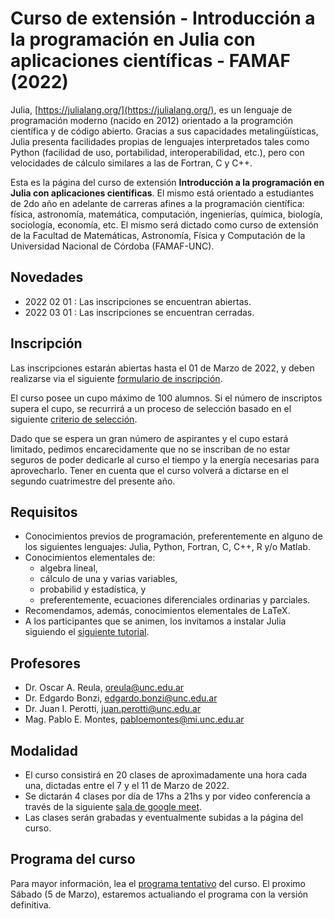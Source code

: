 # Curso de extensión - Introducción a la programación en Julia con aplicaciones científicas - FAMAF (2022)

Julia, [https://julialang.org/](https://julialang.org/), es un lenguaje de programación moderno (nacido en 2012) orientado a la programción científica y de código abierto.
Gracias a sus capacidades metalingüísticas, Julia presenta facilidades propias de lenguajes interpretados tales como Python (facilidad de uso, portabilidad, interoperabilidad, etc.), pero con velocidades de cálculo similares a las de Fortran, C y C++.

Esta es la página del curso de extensión **Introducción a la programación en Julia con aplicaciones científicas**.
El mismo está orientado a estudiantes de 2do año en adelante de carreras afines a la programación científica: física, astronomía, matemática, computación, ingenierías, química, biología, sociología, economía, etc.
El mismo será dictado como curso de extensión de la Facultad de Matemáticas, Astronomía, Física y Computación de la Universidad Nacional de Córdoba (FAMAF-UNC).

## Novedades

- 2022 02 01 : Las inscripciones se encuentran abiertas.
- 2022 03 01 : Las inscripciones se encuentran cerradas.

## Inscripción

Las inscripciones estarán abiertas hasta el 01 de Marzo de 2022, y deben realizarse via el siguiente [formulario de inscripción](https://forms.gle/ZA4ByWUeiuWrY6vp9).

El curso posee un cupo máximo de 100 alumnos. Si el número de inscriptos supera el cupo, se recurrirá a un proceso de selección basado en el siguiente [criterio de selección](https://docs.google.com/document/d/10OwpXtlybIlmYAKn5CIKOpll0pWEm1MmwwdrGSvHiSw/edit?usp=sharing).

Dado que se espera un gran número de aspirantes y el cupo estará limitado, pedimos encarecidamente que no se inscriban de no estar seguros de poder dedicarle al curso el tiempo y la energía necesarias para aprovecharlo.
Tener en cuenta que el curso volverá a dictarse en el segundo cuatrimestre del presente año.

## Requisitos

- Conocimientos previos de programación, preferentemente en alguno de los siguientes lenguajes: Julia, Python, Fortran, C, C++, R y/o Matlab.
- Conocimientos elementales de:
  - algebra lineal, 
  - cálculo de una y varias variables,
  - probabilid y estadística, y
  - preferentemente, ecuaciones diferenciales ordinarias y parciales.
- Recomendamos, además, conocimientos elementales de LaTeX.
- A los participantes que se animen, los invitamos a instalar Julia siguiendo el [siguiente tutorial](https://github.com/jipphysics/curso-extension-julia-famaf-2021/blob/main/tutoriales/instalacion.md).

## Profesores

- Dr. Oscar A. Reula, [oreula@unc.edu.ar](oreula@unc.edu.ar)
- Dr. Edgardo Bonzi, [edgardo.bonzi@unc.edu.ar](edgardo.bonzi@unc.edu.ar)
- Dr. Juan I. Perotti, [juan.perotti@unc.edu.ar](juan.perotti@unc.edu.ar)
- Mag. Pablo E. Montes, [pabloemontes@mi.unc.edu.ar](pabloemontes@mi.unc.edu.ar)

## Modalidad

- El curso consistirá en 20 clases de aproximadamente una hora cada una, dictadas entre el 7 y el 11 de Marzo de 2022.
- Se dictarán 4 clases por día de 17hs a 21hs y por video conferencia a través de la siguiente [sala de google meet](https://meet.google.com/rde-pxtw-jeq).
- Las clases serán grabadas y eventualmente subidas a la página del curso.

## Programa del curso

Para mayor información, lea el [programa tentativo](https://drive.google.com/file/d/1bP7fOeJiQx999AnlGOw3oKL2CMiM7k0-/view?usp=sharing) del curso.
El proximo Sábado (5 de Marzo), estaremos actualiando el programa con la versión definitiva.
